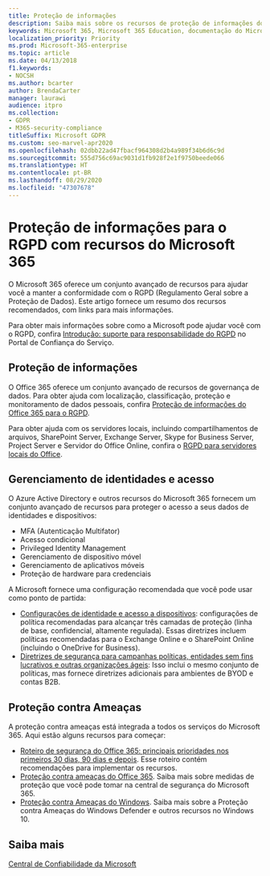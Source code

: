 ```yaml
---
title: Proteção de informações
description: Saiba mais sobre os recursos de proteção de informações do Microsoft 365 para a Regulamentação Geral de Proteção de Dados (RGPD).
keywords: Microsoft 365, Microsoft 365 Education, documentação do Microsoft 365, RGPD
localization_priority: Priority
ms.prod: Microsoft-365-enterprise
ms.topic: article
ms.date: 04/13/2018
f1.keywords:
- NOCSH
ms.author: bcarter
author: BrendaCarter
manager: laurawi
audience: itpro
ms.collection:
- GDPR
- M365-security-compliance
titleSuffix: Microsoft GDPR
ms.custom: seo-marvel-apr2020
ms.openlocfilehash: 02dbb22ad47fbacf964308d2b4a989f34b6d6c9d
ms.sourcegitcommit: 555d756c69ac9031d1fb928f2e1f9750beede066
ms.translationtype: HT
ms.contentlocale: pt-BR
ms.lasthandoff: 08/29/2020
ms.locfileid: "47307678"
---
```

# <a name="information-protection-for-gdpr-with-microsoft-365-capabilities"></a>Proteção de informações para o RGPD com recursos do Microsoft 365

O Microsoft 365 oferece um conjunto avançado de recursos para ajudar você a manter a conformidade com o RGPD (Regulamento Geral sobre a Proteção de Dados). Este artigo fornece um resumo dos recursos recomendados, com links para mais informações.

Para obter mais informações sobre como a Microsoft pode ajudar você com o RGPD, confira [Introdução: suporte para responsabilidade do RGPD](https://servicetrust.microsoft.com/ViewPage/GDPRGetStarted) no Portal de Confiança do Serviço.

## <a name="information-protection"></a>Proteção de informações

O Office 365 oferece um conjunto avançado de recursos de governança de dados. Para obter ajuda com localização, classificação, proteção e monitoramento de dados pessoais, confira [Proteção de informações do Office 365 para o RGPD](https://docs.microsoft.com/microsoft-365/compliance/office-365-information-protection-for-gdpr).

Para obter ajuda com os servidores locais, incluindo compartilhamentos de arquivos, SharePoint Server, Exchange Server, Skype for Business Server, Project Server e Servidor do Office Online, confira o [RGPD para servidores locais do Office](https://docs.microsoft.com/microsoft-365/compliance/gdpr-for-office-servers). 

## <a name="identity-and-access-management"></a>Gerenciamento de identidades e acesso

O Azure Active Directory e outros recursos do Microsoft 365 fornecem um conjunto avançado de recursos para proteger o acesso a seus dados de identidades e dispositivos:

- MFA (Autenticação Multifator)
- Acesso condicional
- Privileged Identity Management
- Gerenciamento de dispositivo móvel
- Gerenciamento de aplicativos móveis
- Proteção de hardware para credenciais

A Microsoft fornece uma configuração recomendada que você pode usar como ponto de partida:

- [Configurações de identidade e acesso a dispositivos](../enterprise/microsoft-365-policies-configurations.md): configurações de política recomendadas para alcançar três camadas de proteção (linha de base, confidencial, altamente regulada). Essas diretrizes incluem políticas recomendadas para o Exchange Online e o SharePoint Online (incluindo o OneDrive for Business).
- [Diretrizes de segurança para campanhas políticas, entidades sem fins lucrativos e outras organizações ágeis](https://docs.microsoft.com/microsoft-365/security/office-365-security/microsoft-security-guidance-for-political-campaigns-nonprofits-and-other-agile-o): Isso inclui o mesmo conjunto de políticas, mas fornece diretrizes adicionais para ambientes de BYOD e contas B2B.

## <a name="threat-protection"></a>Proteção contra Ameaças

A proteção contra ameaças está integrada a todos os serviços do Microsoft 365. Aqui estão alguns recursos para começar:

- [Roteiro de segurança do Office 365: principais prioridades nos primeiros 30 dias, 90 dias e depois](https://docs.microsoft.com/microsoft-365/security/office-365-security/security-roadmap). Esse roteiro contém recomendações para implementar os recursos. 
- [Proteção contra ameaças do Office 365](https://docs.microsoft.com/microsoft-365/security/office-365-security/protect-against-threats). Saiba mais sobre medidas de proteção que você pode tomar na central de segurança do Microsoft 365.
- [Proteção contra Ameaças do Windows](https://docs.microsoft.com/windows/security/threat-protection/). Saiba mais sobre a Proteção contra Ameaças do Windows Defender e outros recursos no Windows 10.

## <a name="learn-more"></a>Saiba mais

[Central de Confiabilidade da Microsoft](https://www.microsoft.com/trust-center/privacy/gdpr-overview)

